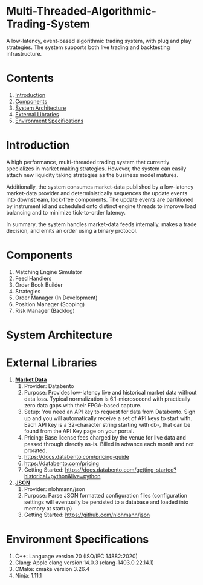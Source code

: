 # Multi-Threaded-Algorithmic-Trading-System
A low-latency, event-based algorithmic trading system, with plug and play strategies. The system supports 
both live trading and backtesting infrastructure.

# Contents
1. [Introduction](#introduction)
2. [Components](#components)
2. [System Architecture](#system-architecture)
3. [External Libraries](#external-libraries)
4. [Environment Specifications](#environment-specifications)

# Introduction
A high performance, multi-threaded trading system that currently specializes in market making strategies. However, the 
system can easily attach new liquidity taking strategies as the business model matures.

Additionally, the system consumes market-data published by a low-latency market-data provider and deterministically 
sequences the update events into downstream, lock-free components. The update events are partitioned by instrument id
and scheduled onto distinct engine threads to improve load balancing and to minimize tick-to-order latency. 

In summary, the system handles market-data feeds internally, makes a trade decision, and emits an order 
using a binary protocol. 

# Components
1. Matching Engine Simulator 
2. Feed Handlers 
3. Order Book Builder 
4. Strategies 
5. Order Manager (In Development)
6. Position Manager (Scoping)
7. Risk Manager (Backlog)

# System Architecture

# External Libraries
1. **<ins>Market Data<ins>**  
   1. Provider: Databento  
   2. Purpose: Provides low-latency live and historical market data without data loss. Typical normalization is 
      6.1-microsecond with practically zero data gaps with their FPGA-based capture.  
   3. Setup: You need an API key to request for data from Databento. Sign up and you will automatically receive a 
   set of API keys to start with. Each API key is a 32-character string starting with db-, that can be found from 
   the API Key page on your portal.  
   4. Pricing: Base license fees charged by the venue for live data and passed through directly as-is. 
Billed in advance each month and not prorated.  
   5. https://docs.databento.com/pricing-guide  
   6. https://databento.com/pricing  
   7. Getting Started: https://docs.databento.com/getting-started?historical=python&live=python  
2. **<ins>JSON<ins>**  
   1. Provider: nlohmann/json  
   2. Purpose: Parse JSON formatted configuration files (configuration settings will eventually be persisted to a database and loaded into memory at startup) 
   3. Getting Started: https://github.com/nlohmann/json

# Environment Specifications
1. C++: Language version 20 (ISO/IEC 14882:2020)
2. Clang: Apple clang version 14.0.3 (clang-1403.0.22.14.1)
2. CMake: cmake version 3.26.4
3. Ninja: 1.11.1